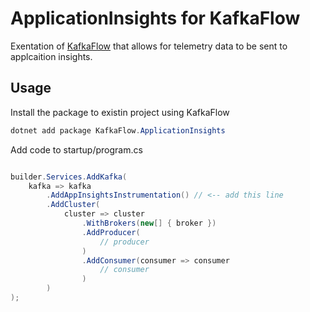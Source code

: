 # ApplicationInsights for KafkaFlow 

Exentation of [KafkaFlow](https://github.com/Farfetch/kafkaflow) that allows for telemetry data to be sent to applcaition insights.

## Usage

Install the package to existin project using KafkaFlow

```powershell
dotnet add package KafkaFlow.ApplicationInsights
```

Add code to startup/program.cs

```csharp

builder.Services.AddKafka(
    kafka => kafka
        .AddAppInsightsInstrumentation() // <-- add this line
        .AddCluster(
            cluster => cluster
                .WithBrokers(new[] { broker })
                .AddProducer(
                    // producer
                )
                .AddConsumer(consumer => consumer
                    // consumer
                )
        )
);

```
